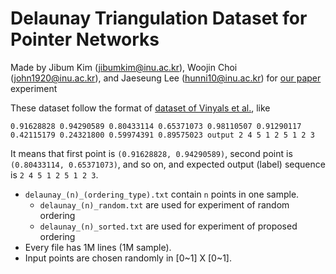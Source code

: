 # Delaunay Triangulation Dataset for Pointer Networks

Made by Jibum Kim (jibumkim@inu.ac.kr), Woojin Choi (john1920@inu.ac.kr), and Jaeseung Lee (hunni10@inu.ac.kr) for [our paper](https://arxiv.org/abs/2107.01759) experiment



These dataset follow the format of [dataset of Vinyals et al.](http://goo.gl/NDcOIG), like

    0.91628828 0.94290589 0.80433114 0.65371073 0.98110507 0.91290117 0.42115179 0.24321800 0.59974391 0.89575023 output 2 4 5 1 2 5 1 2 3
It means that first point is `(0.91628828, 0.94290589)`, second point is `(0.80433114, 0.65371073)`, and so on, and expected output (label) sequence is `2 4 5 1 2 5 1 2 3`.


* `delaunay_(n)_(ordering_type).txt` contain `n` points in one sample.
  * `delaunay_(n)_random.txt` are used for experiment of random ordering
  * `delaunay_(n)_sorted.txt` are used for experiment of proposed ordering
* Every file has 1M lines (1M sample).
* Input points are chosen randomly in \[0\~1\] X \[0\~1\].

